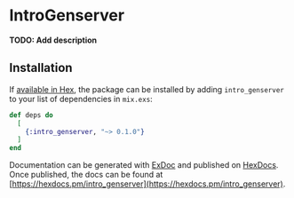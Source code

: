 # IntroGenserver

**TODO: Add description**

## Installation

If [available in Hex](https://hex.pm/docs/publish), the package can be installed
by adding `intro_genserver` to your list of dependencies in `mix.exs`:

```elixir
def deps do
  [
    {:intro_genserver, "~> 0.1.0"}
  ]
end
```

Documentation can be generated with [ExDoc](https://github.com/elixir-lang/ex_doc)
and published on [HexDocs](https://hexdocs.pm). Once published, the docs can
be found at [https://hexdocs.pm/intro_genserver](https://hexdocs.pm/intro_genserver).

